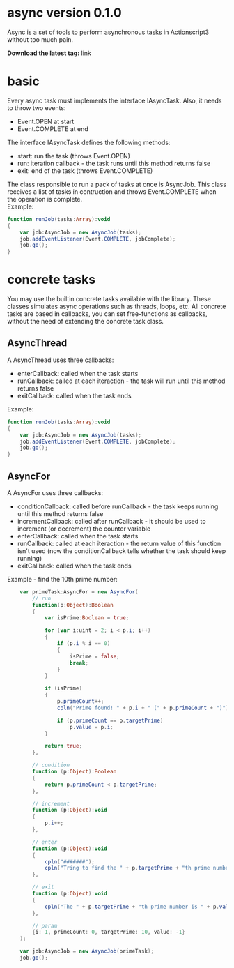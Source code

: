 # async version 0.1.0
Async is a set of tools to perform asynchronous tasks in Actionscript3 without too much pain.

**Download the latest tag:** link

# basic
Every async task must implements the interface IAsyncTask. Also, it needs to throw two events:
* Event.OPEN at start
* Event.COMPLETE at end

The interface IAsyncTask defines the following methods:
* start: run the task (throws Event.OPEN)
* run: iteration callback - the task runs until this method returns false
* exit: end of the task (throws Event.COMPLETE)

The class responsible to run a pack of tasks at once is AsyncJob. This class receives a list of tasks in contruction and throws Event.COMPLETE when the operation is complete.<br>
Example:
```actionscript
function runJob(tasks:Array):void
{
	var job:AsyncJob = new AsyncJob(tasks);
	job.addEventListener(Event.COMPLETE, jobComplete);
	job.go();
}
```

# concrete tasks
You may use the builtin concrete tasks available with the library. These classes simulates async operations such as threads, loops, etc.
All concrete tasks are based in callbacks, you can set free-functions as callbacks, without the need of extending the concrete task class.

## AsyncThread
A AsyncThread uses three callbacks:
* enterCallback: called when the task starts
* runCallback: called at each iteraction - the task will run until this method returns false
* exitCallback: called when the task ends

Example:
```actionscript
function runJob(tasks:Array):void
{
	var job:AsyncJob = new AsyncJob(tasks);
	job.addEventListener(Event.COMPLETE, jobComplete);
	job.go();
}
```

## AsyncFor
A AsyncFor uses three callbacks:
* conditionCallback: called before runCallback - the task keeps running until this method returns false
* incrementCallback: called after runCallback - it should be used to increment (or decrement) the counter variable
* enterCallback: called when the task starts
* runCallback: called at each iteraction - the return value of this function isn't used (now the conditionCallback tells whether the task should keep running)
* exitCallback: called when the task ends

Example - find the 10th prime number:
```actionscript
	var primeTask:AsyncFor = new AsyncFor(
		// run
		function(p:Object):Boolean
		{
			var isPrime:Boolean = true;

			for (var i:uint = 2; i < p.i; i++)
			{
				if (p.i % i == 0)
				{
					isPrime = false;
					break;
				}
			}

			if (isPrime)
			{
				p.primeCount++;
				cpln("Prime found! " + p.i + " (" + p.primeCount + ")");

				if (p.primeCount == p.targetPrime)
					p.value = p.i;
			}

			return true;
		},

		// condition
		function (p:Object):Boolean
		{
			return p.primeCount < p.targetPrime;
		},

		// increment
		function (p:Object):void
		{
			p.i++;
		},

		// enter
		function (p:Object):void
		{
			cpln("#######");
			cpln("Tring to find the " + p.targetPrime + "th prime number");
		},

		// exit
		function (p:Object):void
		{
			cpln("The " + p.targetPrime + "th prime number is " + p.value);
		},

		// param
		{i: 1, primeCount: 0, targetPrime: 10, value: -1}
	);

	var job:AsyncJob = new AsyncJob(primeTask);
	job.go();
```